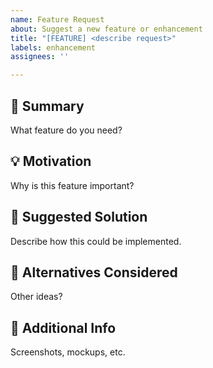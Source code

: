 ```yaml
---
name: Feature Request
about: Suggest a new feature or enhancement
title: "[FEATURE] <describe request>"
labels: enhancement
assignees: ''

---
```


## 🚀 Summary
What feature do you need?

## 💡 Motivation
Why is this feature important?

## 🧩 Suggested Solution
Describe how this could be implemented.

## 🧪 Alternatives Considered
Other ideas?

## 📘 Additional Info
Screenshots, mockups, etc.
